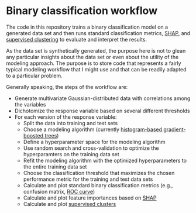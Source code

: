 # Binary classification workflow

The code in this repository trains a binary classification model on a generated data set and then runs standard classification metrics, [SHAP](https://arxiv.org/abs/1705.07874), and [supervised clustering](https://arxiv.org/abs/1706.06060) to evaluate and interpret the results.

As the data set is synthetically generated, the purpose here is not to glean any particular insights about the data set or even about the utility of the modeling approach.  The purpose is to store code that represents a fairly typical modeling workflow that I might use and that can be readily adapted to a particular problem.

Generally speaking, the steps of the workflow are:

- Generate multivariate Gaussian-distributed data with correlations among the variables
- Dichotomize the response variable based on several different thresholds
- For each version of the response variable:
    - Split the data into training and test sets
    - Choose a modeling algorithm (currently [histogram-based gradient-boosted trees](https://scikit-learn.org/stable/modules/generated/sklearn.ensemble.HistGradientBoostingClassifier.html))
    - Define a hyperparameter space for the modeling algorithm
    - Use random search and cross-validation to optimize the hyperparamters on the training data set
    - Refit the modeling algorithm with the optimized hyperparameters to the entire training data set
    - Choose the classification threshold that maximizes the chosen performance metric for the training and test data sets
    - Calculate and plot standard binary classification metrics (e.g., confusion matrix, [ROC curve](https://en.wikipedia.org/wiki/Roc_curve))
    - Calculate and plot feature importances based on [SHAP](https://arxiv.org/abs/1705.07874) 
    - Calculate and plot [supervised clusters](https://arxiv.org/abs/1706.06060)

